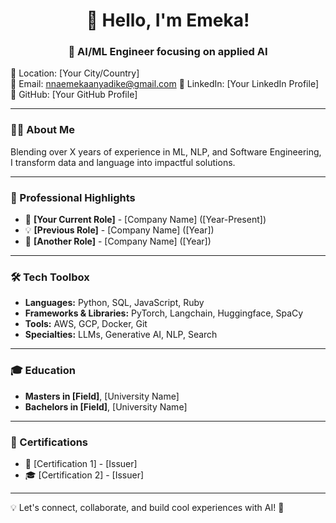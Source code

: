 <h1 align="center">👋 Hello, I'm Emeka!</h1>
<h3 align="center">🚀 AI/ML Engineer focusing on applied AI</h3>

📍 Location: [Your City/Country]  
📧 Email: nnaemekaanyadike@gmail.com 
🔗 LinkedIn: [Your LinkedIn Profile]  
🐙 GitHub: [Your GitHub Profile]  

---

### 🧑‍💻 About Me
Blending over X years of experience in ML, NLP, and Software Engineering, I transform data and language into impactful solutions.

---

### 🌟 Professional Highlights
- 🚀 **[Your Current Role]** - [Company Name] ([Year-Present])
- 💡 **[Previous Role]** - [Company Name] ([Year])
- 🔬 **[Another Role]** - [Company Name] ([Year])

---

### 🛠 Tech Toolbox
- **Languages:** Python, SQL, JavaScript, Ruby
- **Frameworks & Libraries:** PyTorch, Langchain, Huggingface, SpaCy
- **Tools:** AWS, GCP, Docker, Git
- **Specialties:** LLMs, Generative AI, NLP, Search

---

### 🎓 Education
- **Masters in [Field]**, [University Name]
- **Bachelors in [Field]**, [University Name]

---

### 📜 Certifications
- 📖 [Certification 1] - [Issuer]
- 🎓 [Certification 2] - [Issuer]

---

💡 Let's connect, collaborate, and build cool experiences with AI! 🚀
